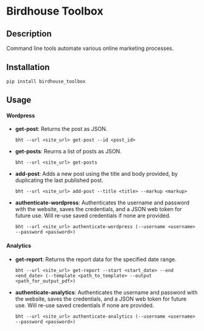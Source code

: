 # Birdhouse Toolbox

## Description

Command line tools automate various online marketing processes.

## Installation

```
pip install birdhouse_toolbox
```

## Usage

#### Wordpress

* __get-post__: Returns the post as JSON.
  ```
  bht --url <site_url> get-post --id <post_id>
  ```
* __get-posts__: Reurns a list of posts as JSON.
  ```
  bht --url <site_url> get-posts
  ```
* __add-post__: Adds a new post using the title and body provided, by duplicating the last published post.
  ```
  bht --url <site_url> add-post --title <title> --markup <markup>
  ```
* __authenticate-wordpress__: Authenticates the username and password with the website, saves the credentials, and a JSON web token for future use. Will re-use saved credentials if none are provided.
  ```
  bht --url <site_url> authenticate-wordpress (--username <username> --password <password>)
  ```

#### Analytics

* __get-report__: Returns the report data for the specified date range.
  ```
  bht --url <site_url> get-report --start <start_date> --end <end_date> (--template <path_to_template> --output <path_for_output_pdf>)
  ```
* __authenticate-analytics__: Authenticates the username and password with the website, saves the credentials, and a JSON web token for future use. Will re-use saved credentials if none are provided.
  ```
  bht --url <site_url> authenticate-analytics (--username <username> --password <password>)
  ```

